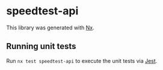 # speedtest-api

This library was generated with [Nx](https://nx.dev).

## Running unit tests

Run `nx test speedtest-api` to execute the unit tests via [Jest](https://jestjs.io).
